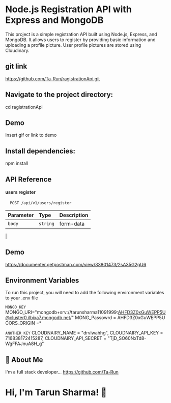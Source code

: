 
# Node.js Registration API with Express and MongoDB

This project is a simple registration API built using Node.js, Express, and MongoDB. It allows users to register by providing basic information and uploading a profile picture. User profile pictures are stored using Cloudinary.

## git link
https://github.com/Ta-Run/ragistrationApi.git
## Navigate to the project directory:
cd ragistrationApi
## Demo

Insert gif or link to demo


## Install dependencies:
npm install

## API Reference

#### users register

```http
  POST /api/v1/users/register
```

| Parameter | Type     | Description                |
| :-------- | :------- | :------------------------- |
| `body` | `string` |  form-data
 |




## Demo
https://documenter.getpostman.com/view/33801473/2sA35G2gU6


## Environment Variables

To run this project, you will need to add the following environment variables to your .env file

`MONGO_KEY`
MONGO_URI="mongodb+srv://tarunsharma11091999:AHFD3Z0xGuWEPP5U@cluster0.ilbixa7.mongodb.net/"
MONG_Passowrd = AHFD3Z0xGuWEPP5U
CORS_ORIGIN =*

`ANOTHER_KEY`
CLOUDNAIRY_NAME = "drvlwahhg",
CLOUDNAIRY_API_KEY = 716838172415287,
CLOUDNAIRY_API_SECRET = "TjD_SO60NxTd8-WgFFAJnuA8H_g"


## 🚀 About Me
I'm a full stack developer...
https://github.com/Ta-Run


# Hi, I'm Tarun Sharma! 👋

